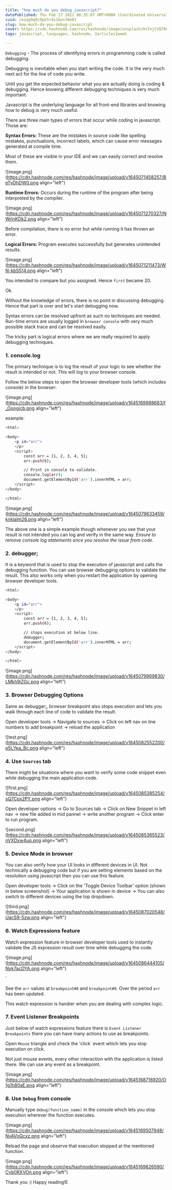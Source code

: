 ```yaml
---
title: "how much do you debug javascript?"
datePublished: Thu Feb 17 2022 08:35:07 GMT+0000 (Coordinated Universal Time)
cuid: ckzqq9q9c0pk5r4s1bon70e01
slug: how-much-do-you-debug-javascript
cover: https://cdn.hashnode.com/res/hashnode/image/unsplash/HsTnjCVQ798/upload/v1645087074007/QiTI7SI-x.jpeg
tags: javascript, languages, hashnode, 2articles1week

---
```


`Debugging` - The process of identifying errors in programming code is called debugging.

Debugging is inevitable when you start writing the code. It is the very much next act for the line of code you write.

Until you get the expected behavior what you are actually doing is coding & debugging. Hence knowing different debugging techniques is very much important.

Javascript is the underlying language for all front-end libraries and knowing how to debug is very much useful.

There are three main types of errors that occur while coding in javascript. Those are:

**Syntax Errors:** These are the mistakes in source code like spelling mistakes, punctuations, incorrect labels, which can cause error messages generated at compile time.

Most of these are visible in your IDE and we can easily correct and resolve them.

![image.png](https://cdn.hashnode.com/res/hashnode/image/upload/v1645071458257/BeTyDhDW0.png align="left")

**Runtime Errors:** Occurs during the runtime of the program after being interpreted by the compiler.

![image.png](https://cdn.hashnode.com/res/hashnode/image/upload/v1645071270327/NWrlnKDk2.png align="left")

Before compilation, there is no error but while running it has thrown an error.

**Logical Errors:** Program executes successfully but generates unintended results.

![image.png](https://cdn.hashnode.com/res/hashnode/image/upload/v1645071211473/WN-kbS514.png align="left")

You intended to compare but you assigned. Hence `first` became 20.

Ok.

Without the knowledge of errors, there is no point in discussing debugging. Hence that part is over and let's start debugging now.

Syntax errors can be resolved upfront as such no techniques are needed. Run-time errors are usually logged in `browser console` with very much possible stack trace and can be resolved easily.

The tricky part is logical errors where we are really required to apply debugging techniques.

### 1\. console.log

The primary technique is to log the result of your logic to see whether the result is intended or not. This will log to your browser console.

Follow the below steps to open the browser developer tools (which includes console) in the browser:

![image.png](https://cdn.hashnode.com/res/hashnode/image/upload/v1645169988683/f_Oongicb.png align="left")

example:

```bash
<html>

<body>
    <p id="arr">
    </p>
    <script>
        const arr = [1, 2, 3, 4, 5];
        arr.push(6);

        // Print in console to validate.
        console.log(arr);
        document.getElementById('arr').innerHTML = arr;
    </script>
</body>

</html>
```

![image.png](https://cdn.hashnode.com/res/hashnode/image/upload/v1645079633459/knklalm26.png align="left")

The above one is a simple example though whenever you see that your result is not intended you can log and verify in the same way. *Ensure to remove console log statements once you resolve the issue from code.*

### 2\. debugger;

It is a keyword that is used to stop the execution of javascript and calls the debugging function. You can use browser debugging options to validate the result. This also works only when you restart the application by opening browser developer tools.

```bash
<html>

<body>
    <p id="arr">
    </p>
    <script>
        const arr = [1, 2, 3, 4, 5];
        arr.push(6);

        // stops execution at below line.
        debugger;
        document.getElementById('arr').innerHTML = arr;
    </script>
</body>

</html>
```

![image.png](https://cdn.hashnode.com/res/hashnode/image/upload/v1645079969830/LMkh9iZGc.png align="left")

### 3\. Browser Debugging Options

Same as debugger;, browser breakpoint also stops execution and lets you walk through each line of code to validate the result.

Open developer tools -&gt; Navigate to sources -&gt; Click on left nav on line numbers to add breakpoint -&gt; reload the application

![test.png](https://cdn.hashnode.com/res/hashnode/image/upload/v1645082552200/p5LYea_Bc.png align="left")

### 4\. Use `Sources` tab

There might be situations where you want to verify some code snippet even while debugging the main application code.

![first.png](https://cdn.hashnode.com/res/hashnode/image/upload/v1645085385254/sQ7Cpx2PY.png align="left")

Open developer options -&gt; Go to Sources tab -&gt; Click on New Snippet in left nav -&gt; new file added in mid pannel -&gt; write another program -&gt; Click enter to run program.

![second.png](https://cdn.hashnode.com/res/hashnode/image/upload/v1645085365523/nVXDxw4uq.png align="left")

### 5\. Device Mode in browser

You can also verify how your UI looks in different devices in UI. Not technically a debugging code but if you are setting elements based on the resolution using javascript then you can use this feature.

Open developer tools -&gt; Click on the 'Toggle Device Toolbar' option (shown in below screenshot) -&gt; Your application is shown in device -&gt; You can also switch to different devices using the top dropdown.

![third.png](https://cdn.hashnode.com/res/hashnode/image/upload/v1645087020548/UacS9-5zw.png align="left")

### 6\. Watch Expressions feature

Watch expression feature in browser developer tools used to instantly validate the JS expression result over time while debugging the code.

![image.png](https://cdn.hashnode.com/res/hashnode/image/upload/v1645086444105/Nyk7acDYA.png align="left")

\`

See the `arr` values at `breakpoint#8` and `breakpoint#9`. Over the period `arr` has been updated.

This watch expression is handier when you are dealing with complex logic.

### 7\. Event Listener Breakpoints

Just below of watch expressions feature there is `Event Listener Breakpoints` there you can have many actions to use as breakpoints.

Open `Mouse` triangle and check the 'click\` event which lets you stop execution on click.

Not just mouse events, every other interaction with the application is listed there. We can use any event as a breakpoint.

![image.png](https://cdn.hashnode.com/res/hashnode/image/upload/v1645168716920/O1g1h80aE.png align="left")

### 8\. Use `Debug` from console

Manually type `debug(function_name)` in the console which lets you stop execution wherever the function executes.

![image.png](https://cdn.hashnode.com/res/hashnode/image/upload/v1645169507948/NvAVoQcxz.png align="left")

Reload the page and observe that execution stopped at the mentioned function.

![image.png](https://cdn.hashnode.com/res/hashnode/image/upload/v1645169626590/Cyb0RXVOn.png align="left")

Thank you :) Happy reading!E